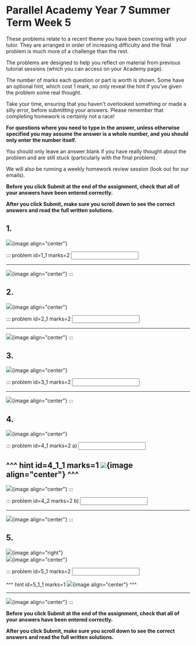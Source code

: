 # Parallel Academy Year 7 Summer Term Week 5

These problems relate to a recent theme you have been covering with your tutor. They are arranged in order of increasing difficulty and the final problem is much more of a challenge than the rest.  

The problems are designed to help you reflect on material from previous tutorial sessions (which you can access on your Academy page).  

The number of marks each question or part is worth is shown. Some have an optional hint, which cost 1 mark, so only reveal the hint if you’ve given the problem some real thought.   

Take your time, ensuring that you haven't overlooked something or made a silly error, before submitting your answers. Please remember that completing homework is certainly not a race!  

**For questions where you need to type in the answer, unless otherwise specified you may assume the answer is a whole number, and you should only enter the number itself.**  

You should only leave an answer blank if you have really thought about the problem and are still stuck (particularly with the final problem).  

We will also be running a weekly homework review session (look out for our emails).  

**Before you click Submit at the end of the assignment, check that all of your answers have been entered correctly.** 
  
**After you click Submit, make sure you scroll down to see the correct answers and read the full written solutions.**  

## 1.	
![](/resources/academy-8sum-week-4/q1.png){image align="center"}  

::: problem id=1_1 marks=2
<input type="number" solution="35"/>  

---

![](/resources/academy-8sum-week-4/s1.png){image align="center"}
:::  


## 2.
![](/resources/academy-8sum-week-4/q2.png){image align="center"}  

::: problem id=2_1 marks=2
<input type="number" solution="5"/>  

---

![](/resources/academy-8sum-week-4/s2.png){image align="center"}
:::  


## 3.
![](/resources/academy-8sum-week-4/q3.png){image align="center"}  

::: problem id=3_1 marks=2
<input type="number" solution="21"/>  

---

![](/resources/academy-8sum-week-4/s3.png){image align="center"}
:::  


## 4.
![](/resources/academy-8sum-week-4/q4.png){image align="center"}  

::: problem id=4_1 marks=2
a) <input type="number" solution="40"/>  

^^^ hint id=4_1_1 marks=1
![](/resources/academy-8sum-week-4/h4a.png){image align="center"} 
^^^  
---

![](/resources/academy-8sum-week-4/s4a.png){image align="center"}
:::  

::: problem id=4_2 marks=2
b) <input type="number" solution="68"/>  

---

![](/resources/academy-8sum-week-4/s4b.png){image align="center"}
::: 


## 5.
![](/resources/academy-4-week-2/4-skull.png){image align="right"}  
![](/resources/academy-8sum-week-4/q5.png){image align="center"}  

::: problem id=5_1 marks=2
<input type="number" solution="15"/>  

^^^ hint id=5_1_1 marks=1
![](/resources/academy-8sum-week-4/h5.png){image align="center"} 
^^^  

---

![](/resources/academy-8sum-week-4/s5.png){image align="center"}
::: 

**Before you click Submit at the end of the assignment, check that all of your answers have been entered correctly.** 
  
**After you click Submit, make sure you scroll down to see the correct answers and read the full written solutions.**  